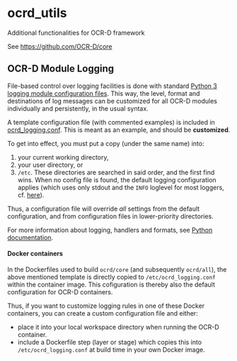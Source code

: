 # ocrd_utils

Additional functionalities for OCR-D framework

See https://github.com/OCR-D/core


## OCR-D Module Logging

File-based control over logging facilities is done with standard [Python 3 logging module configuration files](https://docs.python.org/3.6/howto/logging.html#configuring-logging). This way, the level, format and destinations of log messages can be customized for all OCR-D modules individually and persistently, in the usual syntax.

A template configuration file (with commented examples) is included in [ocrd_logging.conf](./ocrd_logging.conf). This is meant as an example, and should be **customized**. 

To get into effect, you must put a copy (under the same name) into:
1. your current working directory, 
2. your user directory, or
3. `/etc`. 
These directories are searched in said order, and the first find wins. When no config file is found, the default logging configuration applies (which uses only stdout and the `INFO` loglevel for most loggers, cf. [here](./ocrd_logging.py)).

Thus, a configuration file will override *all* settings from the default configuration, and from configuration files in lower-priority directories.

For more information about logging, handlers and formats, see [Python documentation](https://docs.python.org/3/howto/logging.htm).

#### Docker containers

In the Dockerfiles used to build `ocrd/core` (and subsequently `ocrd/all`), the above mentioned template is directly copied to `/etc/ocrd_logging.conf` within the container image. This cofiguration is thereby also the default configuration for OCR-D containers. 

Thus, if you want to customize logging rules in one of these Docker containers, you can create a custom configuration file and either:
- place it into your local workspace directory when running the OCR-D container.
- include a Dockerfile step (layer or stage) which copies this into `/etc/ocrd_logging.conf` at build time in your own Docker image.

